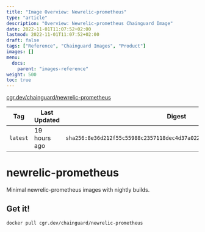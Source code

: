 ```yaml
---
title: "Image Overview: Newrelic-prometheus"
type: "article"
description: "Overview: Newrelic-prometheus Chainguard Image"
date: 2022-11-01T11:07:52+02:00
lastmod: 2022-11-01T11:07:52+02:00
draft: false
tags: ["Reference", "Chainguard Images", "Product"]
images: []
menu:
  docs:
    parent: "images-reference"
weight: 500
toc: true
---
```


[cgr.dev/chainguard/newrelic-prometheus](https://github.com/chainguard-images/images/tree/main/images/newrelic-prometheus)

| Tag      | Last Updated | Digest                                                                    |
|----------|--------------|---------------------------------------------------------------------------|
| `latest` | 19 hours ago | `sha256:8e36d212f55c55988c2357118dec4d37a0228f78484b8240b7bcf5a48d59560b` |

# newrelic-prometheus

Minimal newrelic-prometheus images with nightly builds.

## Get it!

```shell
docker pull cgr.dev/chainguard/newrelic-prometheus
```